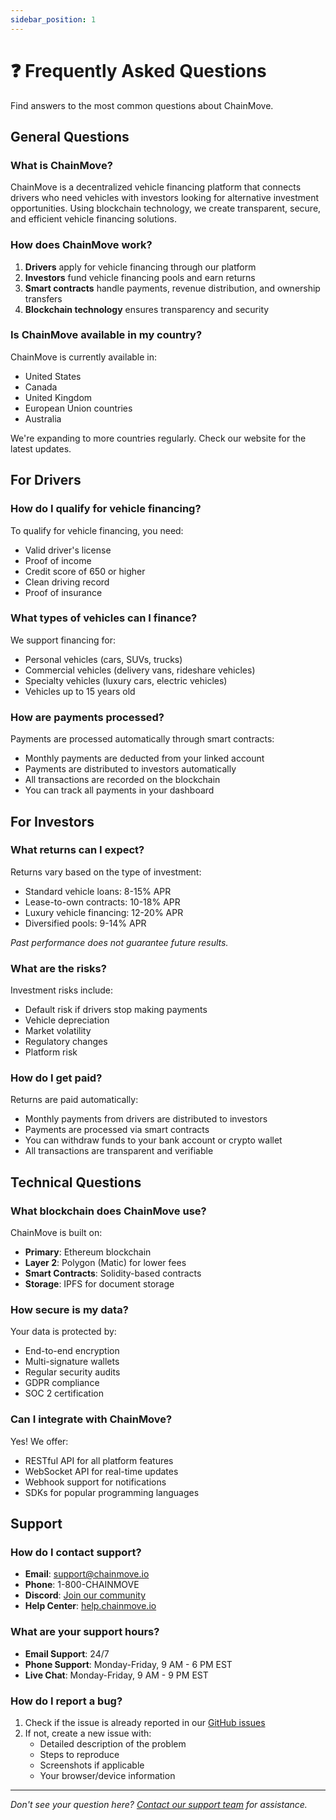 ```yaml
---
sidebar_position: 1
---
```


# ❓ Frequently Asked Questions

Find answers to the most common questions about ChainMove.

## General Questions

### What is ChainMove?
ChainMove is a decentralized vehicle financing platform that connects drivers who need vehicles with investors looking for alternative investment opportunities. Using blockchain technology, we create transparent, secure, and efficient vehicle financing solutions.

### How does ChainMove work?
1. **Drivers** apply for vehicle financing through our platform
2. **Investors** fund vehicle financing pools and earn returns
3. **Smart contracts** handle payments, revenue distribution, and ownership transfers
4. **Blockchain technology** ensures transparency and security

### Is ChainMove available in my country?
ChainMove is currently available in:
- United States
- Canada
- United Kingdom
- European Union countries
- Australia

We're expanding to more countries regularly. Check our website for the latest updates.

## For Drivers

### How do I qualify for vehicle financing?
To qualify for vehicle financing, you need:
- Valid driver's license
- Proof of income
- Credit score of 650 or higher
- Clean driving record
- Proof of insurance

### What types of vehicles can I finance?
We support financing for:
- Personal vehicles (cars, SUVs, trucks)
- Commercial vehicles (delivery vans, rideshare vehicles)
- Specialty vehicles (luxury cars, electric vehicles)
- Vehicles up to 15 years old

### How are payments processed?
Payments are processed automatically through smart contracts:
- Monthly payments are deducted from your linked account
- Payments are distributed to investors automatically
- All transactions are recorded on the blockchain
- You can track all payments in your dashboard

## For Investors

### What returns can I expect?
Returns vary based on the type of investment:
- Standard vehicle loans: 8-15% APR
- Lease-to-own contracts: 10-18% APR
- Luxury vehicle financing: 12-20% APR
- Diversified pools: 9-14% APR

*Past performance does not guarantee future results.*

### What are the risks?
Investment risks include:
- Default risk if drivers stop making payments
- Vehicle depreciation
- Market volatility
- Regulatory changes
- Platform risk

### How do I get paid?
Returns are paid automatically:
- Monthly payments from drivers are distributed to investors
- Payments are processed via smart contracts
- You can withdraw funds to your bank account or crypto wallet
- All transactions are transparent and verifiable

## Technical Questions

### What blockchain does ChainMove use?
ChainMove is built on:
- **Primary**: Ethereum blockchain
- **Layer 2**: Polygon (Matic) for lower fees
- **Smart Contracts**: Solidity-based contracts
- **Storage**: IPFS for document storage

### How secure is my data?
Your data is protected by:
- End-to-end encryption
- Multi-signature wallets
- Regular security audits
- GDPR compliance
- SOC 2 certification

### Can I integrate with ChainMove?
Yes! We offer:
- RESTful API for all platform features
- WebSocket API for real-time updates
- Webhook support for notifications
- SDKs for popular programming languages

## Support

### How do I contact support?
- **Email**: support@chainmove.io
- **Phone**: 1-800-CHAINMOVE
- **Discord**: [Join our community](https://discord.gg/chainmove)
- **Help Center**: [help.chainmove.io](https://help.chainmove.io)

### What are your support hours?
- **Email Support**: 24/7
- **Phone Support**: Monday-Friday, 9 AM - 6 PM EST
- **Live Chat**: Monday-Friday, 9 AM - 9 PM EST

### How do I report a bug?
1. Check if the issue is already reported in our [GitHub issues](https://github.com/obiajulu-gif/chain_move/issues)
2. If not, create a new issue with:
   - Detailed description of the problem
   - Steps to reproduce
   - Screenshots if applicable
   - Your browser/device information

---

*Don't see your question here? [Contact our support team](mailto:support@chainmove.io) for assistance.* 